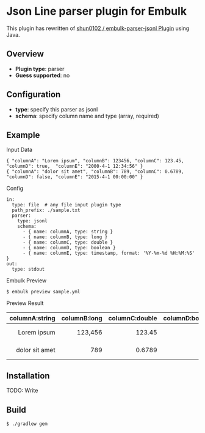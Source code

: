 # Json Line parser plugin for Embulk
This plugin has rewritten of [shun0102 / embulk-parser-jsonl Plugin](https://github.com/shun0102/embulk-parser-jsonl) using Java.

## Overview

* **Plugin type**: parser
* **Guess supported**: no

## Configuration

- **type**: specify this parser as jsonl
- **schema**: specify column name and type (array, required)

## Example
Input Data

```json:
{ "columnA": "Lorem ipsum", "columnB": 123456, "columnC": 123.45, "columnD": true,  "columnE": "2000-4-1 12:34:56" }
{ "columnA": "dolor sit amet", "columnB": 789, "columnC": 0.6789, "columnD": false, "columnE": "2015-4-1 00:00:00" }
```

Config

```yaml:
in:
  type: file  # any file input plugin type
  path_prefix: ./sample.txt
  parser:
    type: jsonl
    schema:
      - { name: columnA, type: string }
      - { name: columnB, type: long }
      - { name: columnC, type: double }
      - { name: columnD, type: boolean }
      - { name: columnE, type: timestamp, format: '%Y-%m-%d %H:%M:%S' }
out:
  type: stdout
```
Embulk Preview

```bash:
$ embulk preview sample.yml
```

Preview Result

| columnA:string | columnB:long | columnC:double | columnD:boolean |       columnE:timestamp |
|---------------:|-------------:|---------------:|----------------:|------------------------:|
| Lorem ipsum    |      123,456 |         123.45 |            true | 2000-04-01 12:34:56 UTC |
| dolor sit amet |          789 |         0.6789 |           false | 2015-04-01 00:00:00 UTC |


## Installation
TODO: Write

<!-- 
Not registry rubygems repository.
```
$ embulk gem install embulk-parser-json-line
```
-->

## Build

```
$ ./gradlew gem
```
